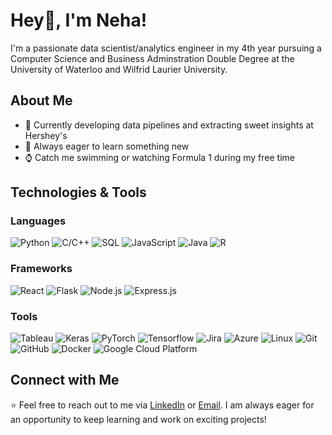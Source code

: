 # Hey👋, I'm Neha!

I'm a passionate data scientist/analytics engineer in my 4th year pursuing a Computer Science and Business Adminstration Double Degree at the University of Waterloo and Wilfrid Laurier University. 

## About Me
- 🍫 Currently developing data pipelines and extracting sweet insights at Hershey's
- 🌱 Always eager to learn something new
- ⌚️ Catch me swimming or watching Formula 1 during my free time


## Technologies & Tools
### Languages
![Python](https://img.shields.io/badge/Python-3776AB?style=flat&logo=python&logoColor=white)
![C/C++](https://img.shields.io/badge/C%2FC++-00599C?style=flat&logo=c%2B%2B&logoColor=white)
![SQL](https://img.shields.io/badge/SQL-4479A1?style=flat&logo=sql&logoColor=white)
![JavaScript](https://img.shields.io/badge/JavaScript-F7DF1E?style=flat&logo=javascript&logoColor=black)
![Java](https://img.shields.io/badge/Java-007396?style=flat&logo=java&logoColor=white)
![R](https://img.shields.io/badge/R-276DC3?style=flat&logo=r&logoColor=white)

### Frameworks
![React](https://img.shields.io/badge/React-61DAFB?style=flat&logo=react&logoColor=white)
![Flask](https://img.shields.io/badge/Flask-000000?style=flat&logo=flask&logoColor=white)
![Node.js](https://img.shields.io/badge/Node.js-339933?style=flat&logo=node.js&logoColor=white)
![Express.js](https://img.shields.io/badge/Express.js-000000?style=flat&logo=express&logoColor=white)

### Tools
![Tableau](https://img.shields.io/badge/Tableau-E97627?style=flat&logo=Tableau&logoColor=white)
![Keras](https://img.shields.io/badge/Keras-FF0000?style=for-the-badge&logo=keras&logoColor=white)
![PyTorch](https://img.shields.io/badge/PyTorch-EE4C2C?style=for-the-badge&logo=pytorch&logoColor=white)
![Tensorflow](https://img.shields.io/badge/TensorFlow-FF6F00?style=for-the-badge&logo=tensorflow&logoColor=white)
![Jira](https://img.shields.io/badge/Jira-0052CC?style=flat&logo=jira&logoColor=white)
![Azure](https://img.shields.io/badge/Azure-0089D6?style=flat&logo=microsoft-azure&logoColor=white)
![Linux](https://img.shields.io/badge/Linux-FCC624?style=flat&logo=linux&logoColor=black)
![Git](https://img.shields.io/badge/Git-F05032?style=flat&logo=git&logoColor=white)
![GitHub](https://img.shields.io/badge/GitHub-181717?style=flat&logo=github&logoColor=white)
![Docker](https://img.shields.io/badge/Docker-2496ED?style=flat&logo=docker&logoColor=white)
![Google Cloud Platform](https://img.shields.io/badge/Google%20Cloud%20Platform-4285F4?style=flat&logo=google-cloud&logoColor=white)

## Connect with Me
⭐️ Feel free to reach out to me via [LinkedIn](https://www.linkedin.com/in/nehapadala/) or [Email](mailto:spadala@uwaterloo.ca). I am always eager for an opportunity to keep learning and work on exciting projects!

